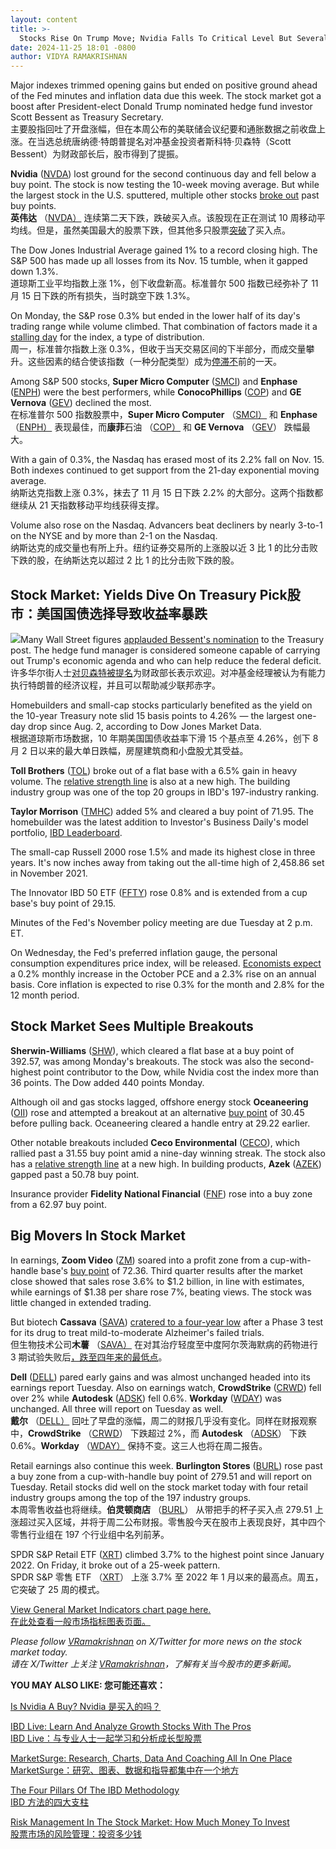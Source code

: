 ```yaml
---
layout: content
title: >-
  Stocks Rise On Trump Move; Nvidia Falls To Critical Level But Several Stocks Break Out	股市因特朗普的变动而上涨;英伟达跌至临界水平，但多只股票爆发
date: 2024-11-25 18:01 -0800
author: VIDYA RAMAKRISHNAN
---
```






Major indexes trimmed opening gains but ended on positive ground ahead of the Fed minutes and inflation data due this week. The stock market got a boost after President-elect Donald Trump nominated hedge fund investor Scott Bessent as Treasury Secretary.  
主要股指回吐了开盘涨幅，但在本周公布的美联储会议纪要和通胀数据之前收盘上涨。在当选总统唐纳德·特朗普提名对冲基金投资者斯科特·贝森特（Scott Bessent）为财政部长后，股市得到了提振。


**Nvidia** ([NVDA](https://research.investors.com/quote.aspx?symbol=NVDA)) lost ground for the second continuous day and fell below a buy point. The stock is now testing the 10-week moving average. But while the largest stock in the U.S. sputtered, multiple other stocks [broke out](https://www.investors.com/how-to-invest/investors-corner/what-is-stock-breakout/) past buy points.  
**英伟达** （[NVDA）](https://research.investors.com/quote.aspx?symbol=NVDA) 连续第二天下跌，跌破买入点。该股现在正在测试 10 周移动平均线。但是，虽然美国最大的股票下跌，但其他多只股票[突破](https://www.investors.com/how-to-invest/investors-corner/what-is-stock-breakout/)了买入点。




The Dow Jones Industrial Average gained 1% to a record closing high. The S&P 500 has made up all losses from its Nov. 15 tumble, when it gapped down 1.3%.  
道琼斯工业平均指数上涨 1%，创下收盘新高。标准普尔 500 指数已经弥补了 11 月 15 日下跌的所有损失，当时跳空下跌 1.3%。


On Monday, the S&P rose 0.3% but ended in the lower half of its day's trading range while volume climbed. That combination of factors made it a [stalling day](https://www.investors.com/how-to-invest/investors-corner/how-a-stalling-day-provides-a-sign-of-distribution-on-up-day/) for the index, a type of distribution.  
周一，标准普尔指数上涨 0.3%，但收于当天交易区间的下半部分，而成交量攀升。这些因素的结合使该指数（一种分配类型）成为[停滞不](https://www.investors.com/how-to-invest/investors-corner/how-a-stalling-day-provides-a-sign-of-distribution-on-up-day/)前的一天。


Among S&P 500 stocks, **Super Micro Computer** ([SMCI](https://research.investors.com/quote.aspx?symbol=SMCI)) and **Enphase** ([ENPH](https://research.investors.com/quote.aspx?symbol=ENPH)) were the best performers, while **ConocoPhillips** ([COP](https://research.investors.com/quote.aspx?symbol=COP)) and **GE Vernova** ([GEV](https://research.investors.com/quote.aspx?symbol=GEV)) declined the most.  
在标准普尔 500 指数股票中，**Super Micro Computer** （[SMCI）](https://research.investors.com/quote.aspx?symbol=SMCI) 和 **Enphase** （[ENPH）](https://research.investors.com/quote.aspx?symbol=ENPH) 表现最佳，而**康菲**石油 （[COP）](https://research.investors.com/quote.aspx?symbol=COP) 和 **GE Vernova** （[GEV](https://research.investors.com/quote.aspx?symbol=GEV)） 跌幅最大。


With a gain of 0.3%, the Nasdaq has erased most of its 2.2% fall on Nov. 15. Both indexes continued to get support from the 21-day exponential moving average.  
纳斯达克指数上涨 0.3%，抹去了 11 月 15 日下跌 2.2% 的大部分。这两个指数都继续从 21 天指数移动平均线获得支撑。


Volume also rose on the Nasdaq. Advancers beat decliners by nearly 3-to-1 on the NYSE and by more than 2-1 on the Nasdaq.  
纳斯达克的成交量也有所上升。纽约证券交易所的上涨股以近 3 比 1 的比分击败下跌的股，在纳斯达克以超过 2 比 1 的比分击败下跌的股。


Stock Market: Yields Dive On Treasury Pick股市：美国国债选择导致收益率暴跌
----------------------------------------------------------


![](https://www.investors.com/wp-content/uploads/2024/11/MP112524-218x300.jpg)Many Wall Street figures [applauded Bessent's nomination](https://www.wsj.com/politics/how-scott-bessent-won-the-knife-fight-to-be-trumps-treasury-secretary-a0e5ce33?mod=article_inline) to the Treasury post. The hedge fund manager is considered someone capable of carrying out Trump's economic agenda and who can help reduce the federal deficit.  
许多华尔街人士[对贝森特被提名](https://www.wsj.com/politics/how-scott-bessent-won-the-knife-fight-to-be-trumps-treasury-secretary-a0e5ce33?mod=article_inline)为财政部长表示欢迎。对冲基金经理被认为有能力执行特朗普的经济议程，并且可以帮助减少联邦赤字。


Homebuilders and small-cap stocks particularly benefited as the yield on the 10-year Treasury note slid 15 basis points to 4.26% — the largest one-day drop since Aug. 2, according to Dow Jones Market Data.  
根据道琼斯市场数据，10 年期美国国债收益率下滑 15 个基点至 4.26%，创下 8 月 2 日以来的最大单日跌幅，房屋建筑商和小盘股尤其受益。


**Toll Brothers** ([TOL](https://research.investors.com/quote.aspx?symbol=TOL)) broke out of a flat base with a 6.5% gain in heavy volume. The [relative strength line](https://www.investors.com/how-to-invest/investors-corner/relative-strength-line-gives-crucial-clues-about-stocks-ready-to-make-big-gains/#:~:text=Simply%20put%2C%20the%20relative%20strength,with%20the%20Relative%20Strength%20Rating.) is also at a new high. The building industry group was one of the top 20 groups in IBD's 197-industry ranking.  


**Taylor Morrison** ([TMHC](https://research.investors.com/quote.aspx?symbol=TMHC)) added 5% and cleared a buy point of 71.95. The homebuilder was the latest addition to Investor's Business Daily's model portfolio, [IBD Leaderboard](https://leaderboard.investors.com/?).  



The small-cap Russell 2000 rose 1.5% and made its highest close in three years. It's now inches away from taking out the all-time high of 2,458.86 set in November 2021.  


The Innovator IBD 50 ETF ([FFTY](https://research.investors.com/quote.aspx?symbol=FFTY)) rose 0.8% and is extended from a cup base's buy point of 29.15.  


Minutes of the Fed's November policy meeting are due Tuesday at 2 p.m. ET.  


On Wednesday, the Fed's preferred inflation gauge, the personal consumption expenditures price index, will be released. [Economists expect](https://research.investors.com/economic-calendar/?) a 0.2% monthly increase in the October PCE and a 2.3% rise on an annual basis. Core inflation is expected to rise 0.3% for the month and 2.8% for the 12 month period.  


Stock Market Sees Multiple Breakouts
------------------------------------



**Sherwin-Williams** ([SHW](https://research.investors.com/quote.aspx?symbol=SHW)), which cleared a flat base at a buy point of 392.57, was among Monday's breakouts. The stock was also the second-highest point contributor to the Dow, while Nvidia cost the index more than 36 points. The Dow added 440 points Monday.  


Although oil and gas stocks lagged, offshore energy stock **Oceaneering** ([OII](https://research.investors.com/quote.aspx?symbol=OII)) rose and attempted a breakout at an alternative [buy point](https://www.investors.com/how-to-invest/investors-corner/chart-reading-basics-how-a-buy-point-marks-a-time-of-opportunity/) of 30.45 before pulling back. Oceaneering cleared a handle entry at 29.22 earlier.  


Other notable breakouts included **Ceco Environmental** ([CECO](https://research.investors.com/quote.aspx?symbol=CECO)), which rallied past a 31.55 buy point amid a nine-day winning streak. The stock also has a [relative strength line](https://www.investors.com/how-to-invest/investors-corner/relative-strength-line-gives-crucial-clues-about-stocks-ready-to-make-big-gains/#:~:text=Simply%20put%2C%20the%20relative%20strength,with%20the%20Relative%20Strength%20Rating.) at a new high. In building products, **Azek** ([AZEK](https://research.investors.com/quote.aspx?symbol=AZEK)) gapped past a 50.78 buy point.  


Insurance provider **Fidelity National Financial** ([FNF](https://research.investors.com/quote.aspx?symbol=FNF)) rose into a buy zone from a 62.97 buy point.  


Big Movers In Stock Market
--------------------------


In earnings, **Zoom Video** ([ZM](https://research.investors.com/quote.aspx?symbol=ZM)) soared into a profit zone from a cup-with-handle base's [buy point](https://www.investors.com/how-to-invest/investors-corner/chart-reading-basics-how-a-buy-point-marks-a-time-of-opportunity/) of 72.36. Third quarter results after the market close showed that sales rose 3.6% to $1.2 billion, in line with estimates, while earnings of $1.38 per share rose 7%, beating views. The stock was little changed in extended trading.  


But biotech **Cassava** ([SAVA](https://research.investors.com/quote.aspx?symbol=SAVA)) [cratered to a four-year low](https://www.investors.com/news/technology/cassava-sciences-stock-sava-stock-alzheimers-treatment-phase-3-simufilam/) after a Phase 3 test for its drug to treat mild-to-moderate Alzheimer's failed trials.  
但生物技术公司**木薯** （[SAVA）](https://research.investors.com/quote.aspx?symbol=SAVA) 在对其治疗轻度至中度阿尔茨海默病的药物进行 3 期试验失败后[，跌至四年来的最低点](https://www.investors.com/news/technology/cassava-sciences-stock-sava-stock-alzheimers-treatment-phase-3-simufilam/)。


**Dell** ([DELL](https://research.investors.com/quote.aspx?symbol=DELL)) pared early gains and was almost unchanged headed into its earnings report Tuesday. Also on earnings watch, **CrowdStrike** ([CRWD](https://research.investors.com/quote.aspx?symbol=CRWD)) fell over 2% while **Autodesk** ([ADSK](https://research.investors.com/quote.aspx?symbol=ADSK)) fell 0.6%. **Workday** ([WDAY](https://research.investors.com/quote.aspx?symbol=WDAY)) was unchanged. All three will report on Tuesday as well.  
**戴尔** （[DELL）](https://research.investors.com/quote.aspx?symbol=DELL) 回吐了早盘的涨幅，周二的财报几乎没有变化。同样在财报观察中，**CrowdStrike** （[CRWD](https://research.investors.com/quote.aspx?symbol=CRWD)） 下跌超过 2%，而 **Autodesk** （[ADSK](https://research.investors.com/quote.aspx?symbol=ADSK)） 下跌 0.6%。**Workday** （[WDAY）](https://research.investors.com/quote.aspx?symbol=WDAY) 保持不变。这三人也将在周二报告。


Retail earnings also continue this week. **Burlington Stores** ([BURL](https://research.investors.com/quote.aspx?symbol=BURL)) rose past a buy zone from a cup-with-handle buy point of 279.51 and will report on Tuesday. Retail stocks did well on the stock market today with four retail industry groups among the top of the 197 industry groups.  
本周零售收益也将继续。**伯灵顿商店** （[BURL](https://research.investors.com/quote.aspx?symbol=BURL)） 从带把手的杯子买入点 279.51 上涨超过买入区域，并将于周二公布财报。零售股今天在股市上表现良好，其中四个零售行业组在 197 个行业组中名列前茅。


SPDR S&P Retail ETF ([XRT](https://research.investors.com/quote.aspx?symbol=XRT)) climbed 3.7% to the highest point since January 2022. On Friday, it broke out of a 25-week pattern.  
SPDR S&P 零售 ETF （[XRT](https://research.investors.com/quote.aspx?symbol=XRT)） 上涨 3.7% 至 2022 年 1 月以来的最高点。周五，它突破了 25 周的模式。


[View General Market Indicators chart page here.  
在此处查看一般市场指标图表页面。](https://www.investors.com/wp-content/uploads/2024/11/DailyGMI_112524.pdf)


*Please follow [VRamakrishnan](https://twitter.com/IBD_VidyaR) on X/Twitter for more news on the stock market today.  
请在 X/Twitter 上关注 [VRamakrishnan](https://twitter.com/IBD_VidyaR)，了解有关当今股市的更多新闻。*


**YOU MAY ALSO LIKE: 您可能还喜欢：**


[Is Nvidia A Buy? Nvidia 是买入的吗？](https://www.investors.com/research/nvda-stock-is-nvidia-a-buy/)


[IBD Live: Learn And Analyze Growth Stocks With The Pros  
IBD Live：与专业人士一起学习和分析成长型股票](https://shop.investors.com/offer/splashresponsive.aspx?id=IBD-Live&intcode=icmhpbrdcstmsg%7Ccms%7Cibdlive%7C2019%7C11%7Cibdlive%7Cna%7C707596&src=A00387A)


[MarketSurge: Research, Charts, Data And Coaching All In One Place  
MarketSurge：研究、图表、数据和指导都集中在一个地方](https://www.investors.com/product/marketsmith/)


[The Four Pillars Of The IBD Methodology  
IBD 方法的四大支柱](https://www.investors.com/how-to-invest/investors-corner/stock-market-investing-ibd-methodology/)


[Risk Management In The Stock Market: How Much Money To Invest  
股票市场的风险管理：投资多少钱](https://www.investors.com/how-to-invest/investors-corner/risk-management-in-the-stock-market-how-much-money-to-invest-now/)




